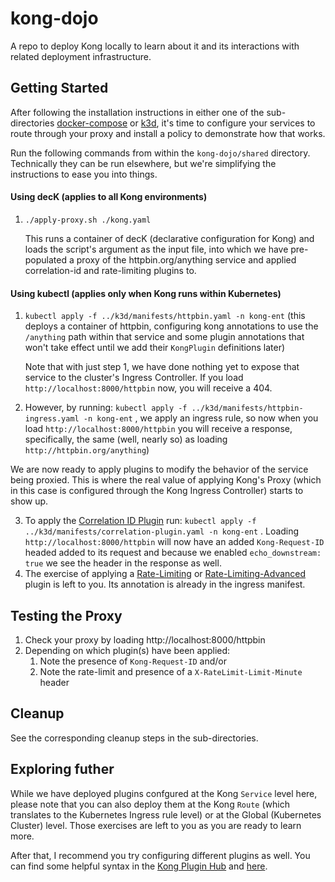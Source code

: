 # kong-dojo

A repo to deploy Kong locally to learn about it and its interactions with related deployment infrastructure.



## Getting Started

After following the installation instructions in either one of the sub-directories [docker-compose](./docker-compose) or [k3d](./k3d), it's time to configure your services to route through your proxy and install a policy to demonstrate how that works.

Run the following commands from within the `kong-dojo/shared` directory. Technically they can be run elsewhere, but we're simplifying the instructions to ease you into things.

#### Using decK (applies to all Kong environments)

1. `./apply-proxy.sh ./kong.yaml`

   This runs a container of decK (declarative configuration for Kong) and loads the script's argument as the input file, into which we have pre-populated a proxy of the httpbin.org/anything service and applied correlation-id and rate-limiting plugins to.

#### Using kubectl (applies only when Kong runs within Kubernetes)

1. `kubectl apply -f ../k3d/manifests/httpbin.yaml -n kong-ent` (this deploys a container of httpbin, configuring kong annotations to use the `/anything` path within that service and some plugin annotations that won't take effect until we add their `KongPlugin` definitions later)

   Note that with just step 1, we have done nothing yet to expose that service to the cluster's Ingress Controller. If you load `http://localhost:8000/httpbin` now, you will receive a 404.

2. However, by running: `kubectl apply -f ../k3d/manifests/httpbin-ingress.yaml -n kong-ent` , we apply an ingress rule, so now when you load `http://localhost:8000/httpbin` you will receive a response, specifically, the same (well, nearly so) as loading `http://httpbin.org/anything`)

We are now ready to apply plugins to modify the behavior of the service being proxied. This is where the real value of applying Kong's Proxy (which in this case is configured through the Kong Ingress Controller) starts to show up.

3. To apply the [Correlation ID Plugin](https://docs.konghq.com/hub/kong-inc/correlation-id/) run: `kubectl apply -f ../k3d/manifests/correlation-plugin.yaml -n kong-ent` . Loading `http://localhost:8000/httpbin` will now have an added `Kong-Request-ID` headed added to its request and because we enabled `echo_downstream: true` we see the header in the response as well.
4. The exercise of applying a [Rate-Limiting](https://docs.konghq.com/hub/kong-inc/rate-limiting/) or [Rate-Limiting-Advanced](https://docs.konghq.com/hub/kong-inc/rate-limiting-advanced/) plugin is left to you. Its annotation is already in the ingress manifest.

## Testing the Proxy

1. Check your proxy by loading http://localhost:8000/httpbin
2. Depending on which plugin(s) have been applied:
   1. Note the presence of `Kong-Request-ID` and/or
   2. Note the rate-limit and presence of a `X-RateLimit-Limit-Minute` header

## Cleanup

See the corresponding cleanup steps in the sub-directories.

## Exploring futher

While we have deployed plugins confgured at the Kong `Service` level here, please note that you can also deploy them at the Kong `Route` (which translates to the Kubernetes Ingress rule level) or at the Global (Kubernetes Cluster) level. Those exercises are left to you as you are ready to learn more.

After that, I recommend you try configuring different plugins as well. You can find some helpful syntax in the [Kong Plugin Hub](https://docs.konghq.com/hub/) and [here](https://gist.github.com/nedward/dd445bfa2be781fd9ce32f3122b55895).